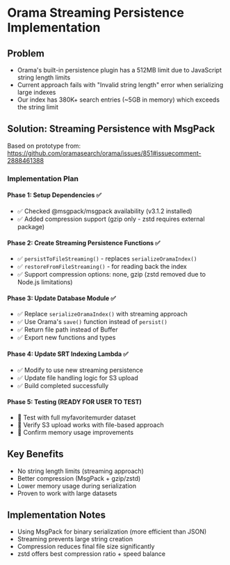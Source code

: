 # Orama Streaming Persistence Implementation

## Problem
- Orama's built-in persistence plugin has a 512MB limit due to JavaScript string length limits
- Current approach fails with "Invalid string length" error when serializing large indexes
- Our index has 380K+ search entries (~5GB in memory) which exceeds the string limit

## Solution: Streaming Persistence with MsgPack
Based on prototype from: https://github.com/oramasearch/orama/issues/851#issuecomment-2888461388

### Implementation Plan

#### Phase 1: Setup Dependencies ✅
- ✅ Checked @msgpack/msgpack availability (v3.1.2 installed)
- ✅ Added compression support (gzip only - zstd requires external package)

#### Phase 2: Create Streaming Persistence Functions ✅
- ✅ `persistToFileStreaming()` - replaces `serializeOramaIndex()`
- ✅ `restoreFromFileStreaming()` - for reading back the index
- ✅ Support compression options: none, gzip (zstd removed due to Node.js limitations)

#### Phase 3: Update Database Module ✅
- ✅ Replace `serializeOramaIndex()` with streaming approach
- ✅ Use Orama's `save()` function instead of `persist()`
- ✅ Return file path instead of Buffer
- ✅ Export new functions and types

#### Phase 4: Update SRT Indexing Lambda ✅
- ✅ Modify to use new streaming persistence
- ✅ Update file handling logic for S3 upload
- ✅ Build completed successfully

#### Phase 5: Testing (READY FOR USER TO TEST)
- 🔄 Test with full myfavoritemurder dataset
- 🔄 Verify S3 upload works with file-based approach
- 🔄 Confirm memory usage improvements

## Key Benefits
- No string length limits (streaming approach)
- Better compression (MsgPack + gzip/zstd)
- Lower memory usage during serialization
- Proven to work with large datasets

## Implementation Notes
- Using MsgPack for binary serialization (more efficient than JSON)
- Streaming prevents large string creation
- Compression reduces final file size significantly
- zstd offers best compression ratio + speed balance